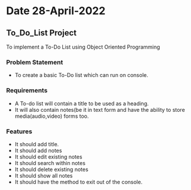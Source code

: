 # Date 28-April-2022

## To_Do_List Project

To implement a To-Do List using Object Oriented Programming

### Problem Statement

- To create a basic To-Do list which can run on console.

### Requirements

- A To-do list will contain a title to be used as a heading.
- It will also contain notes(be it in text form and have the ability to store media(audio,video) forms too.

### Features

- It should add title.
- It should add notes
- It should edit existing notes
- It should search within notes
- It should delete existing notes
- It should show all notes
- It should have the method to exit out of the console.
